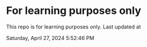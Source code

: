 # For learning purposes only
This repo is for learning purposes only.
Last updated at

Saturday, April 27, 2024 5:52:46 PM

